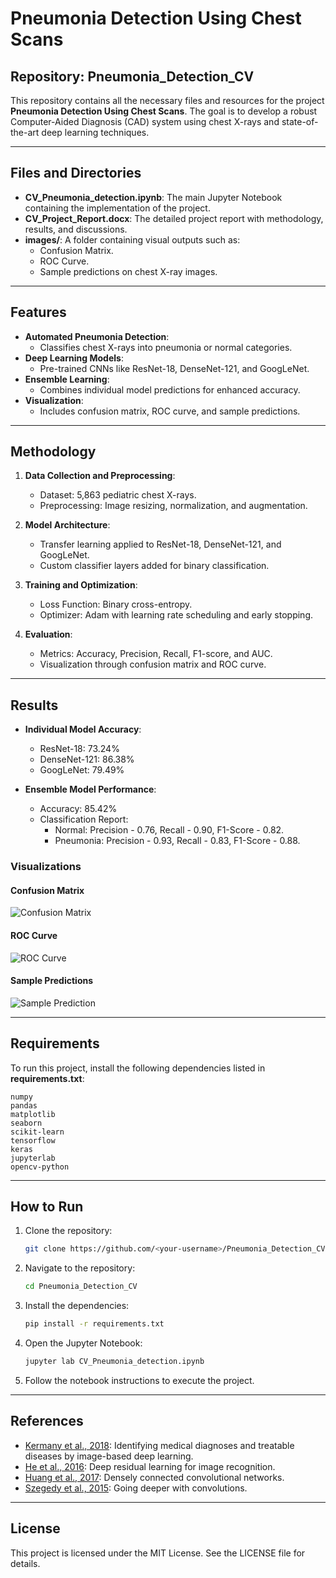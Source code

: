 # Pneumonia Detection Using Chest Scans

## Repository: Pneumonia_Detection_CV

This repository contains all the necessary files and resources for the project **Pneumonia Detection Using Chest Scans**. The goal is to develop a robust Computer-Aided Diagnosis (CAD) system using chest X-rays and state-of-the-art deep learning techniques.

---

## Files and Directories

- **CV_Pneumonia_detection.ipynb**: The main Jupyter Notebook containing the implementation of the project.
- **CV_Project_Report.docx**: The detailed project report with methodology, results, and discussions.
- **images/**: A folder containing visual outputs such as:
  - Confusion Matrix.
  - ROC Curve.
  - Sample predictions on chest X-ray images.

---

## Features

- **Automated Pneumonia Detection**:
  - Classifies chest X-rays into pneumonia or normal categories.
- **Deep Learning Models**:
  - Pre-trained CNNs like ResNet-18, DenseNet-121, and GoogLeNet.
- **Ensemble Learning**:
  - Combines individual model predictions for enhanced accuracy.
- **Visualization**:
  - Includes confusion matrix, ROC curve, and sample predictions.

---

## Methodology

1. **Data Collection and Preprocessing**:
   - Dataset: 5,863 pediatric chest X-rays.
   - Preprocessing: Image resizing, normalization, and augmentation.

2. **Model Architecture**:
   - Transfer learning applied to ResNet-18, DenseNet-121, and GoogLeNet.
   - Custom classifier layers added for binary classification.

3. **Training and Optimization**:
   - Loss Function: Binary cross-entropy.
   - Optimizer: Adam with learning rate scheduling and early stopping.

4. **Evaluation**:
   - Metrics: Accuracy, Precision, Recall, F1-score, and AUC.
   - Visualization through confusion matrix and ROC curve.

---

## Results

- **Individual Model Accuracy**:
  - ResNet-18: 73.24%
  - DenseNet-121: 86.38%
  - GoogLeNet: 79.49%

- **Ensemble Model Performance**:
  - Accuracy: 85.42%
  - Classification Report:
    - Normal: Precision - 0.76, Recall - 0.90, F1-Score - 0.82.
    - Pneumonia: Precision - 0.93, Recall - 0.83, F1-Score - 0.88.

### Visualizations

#### Confusion Matrix
![Confusion Matrix](images/pnumonia_detection_confusion_matrix.jpg)

#### ROC Curve
![ROC Curve](images/pnumonia_detection_roc_curve.jpg)

#### Sample Predictions
![Sample Prediction](images/pnumonia_detection_python.pdf-image-024.jpg)

---

## Requirements

To run this project, install the following dependencies listed in **requirements.txt**:

```plaintext
numpy
pandas
matplotlib
seaborn
scikit-learn
tensorflow
keras
jupyterlab
opencv-python
```

---

## How to Run

1. Clone the repository:
   ```bash
   git clone https://github.com/<your-username>/Pneumonia_Detection_CV.git
   ```

2. Navigate to the repository:
   ```bash
   cd Pneumonia_Detection_CV
   ```

3. Install the dependencies:
   ```bash
   pip install -r requirements.txt
   ```

4. Open the Jupyter Notebook:
   ```bash
   jupyter lab CV_Pneumonia_detection.ipynb
   ```

5. Follow the notebook instructions to execute the project.

---

## References

- [Kermany et al., 2018](https://doi.org/10.1016/j.cell.2018.02.010): Identifying medical diagnoses and treatable diseases by image-based deep learning.
- [He et al., 2016](https://doi.org/10.1109/CVPR.2016.90): Deep residual learning for image recognition.
- [Huang et al., 2017](https://doi.org/10.1109/CVPR.2017.243): Densely connected convolutional networks.
- [Szegedy et al., 2015](https://doi.org/10.1109/CVPR.2015.7298594): Going deeper with convolutions.

---

## License

This project is licensed under the MIT License. See the LICENSE file for details.
